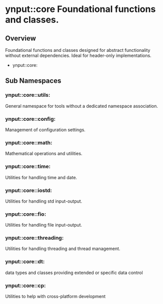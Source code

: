 # ynput::core Foundational functions and classes.

## Overview

Foundational functions and classes designed for abstract functionality without
external dependencies. Ideal for header-only implementations.

- ynput::core:

## Sub Namespaces

### ynput::core::utils:

General namespace for tools without a dedicated namespace association.

### ynput::core::config:

Management of configuration settings.

### ynput::core::math:

Mathematical operations and utilities.

### ynput::core::time:

Utilities for handling time and date.

### ynput::core::iostd:

Utilities for handling std input-output.

### ynput::core::fio:

Utilities for handling file input-output.

### ynput::core::threading:

Utilities for handling threading and thread management.

### ynput::core::dt:

data types and classes providing extended or specific data control

### ynput::core::cp:

Utilities to help with cross-platform development
